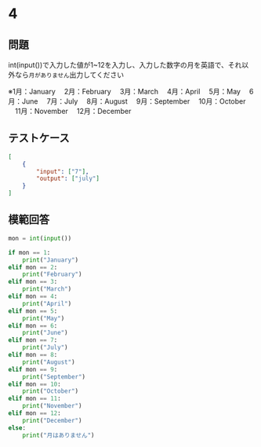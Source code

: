 # 4

## 問題

int(input())で入力した値が1~12を入力し、入力した数字の月を英語で、それ以外なら`月がありません`出力してください

※1月：January
　2月：February
　3月：March
　4月：April
　5月：May
　6月：June
　7月：July
　8月：August
　9月：September
　10月：October
　11月：November
　12月：December

## テストケース

```json
[
	{
		"input": ["7"],
		"output": ["july"]
  	}
]
```

## 模範回答
```python
mon = int(input())

if mon == 1:
	print("January")
elif mon == 2:
	print("February")
elif mon == 3:
	print("March")
elif mon == 4:
	print("April")
elif mon == 5:
	print("May")
elif mon == 6:
	print("June")
elif mon == 7:
	print("July")
elif mon == 8:
	print("August")
elif mon == 9:
	print("September")
elif mon == 10:
	print("October")
elif mon == 11:
	print("November")
elif mon == 12:
	print("December")
else:
    print("月はありません")
```